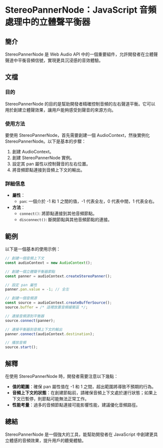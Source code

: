<!--
Meta Description: # StereoPannerNode：JavaScript 音頻處理中的立體聲平衡器 ## 簡介 StereoPannerNode 是 Web Audio API 中的一個重要組件，允許開發者在立體聲聲道中平衡音頻信號，實現更具沉浸感的音效體驗。 ## 文檔 ### 目的 StereoPannerN...
Meta Keywords: stereopannernode, audiocontext, pan, panner, source
-->

# StereoPannerNode：JavaScript 音頻處理中的立體聲平衡器

## 簡介
StereoPannerNode 是 Web Audio API 中的一個重要組件，允許開發者在立體聲聲道中平衡音頻信號，實現更具沉浸感的音效體驗。

## 文檔
### 目的
StereoPannerNode 的目的是幫助開發者精確控制音頻的左右聲道平衡。它可以用於創建立體聲效果，讓用戶能夠感受到聲音的來源方向。

### 使用方法
要使用 StereoPannerNode，首先需要創建一個 AudioContext，然後實例化 StereoPannerNode。以下是基本的步驟：

1. 創建 AudioContext。
2. 創建 StereoPannerNode 實例。
3. 設定其 pan 屬性以控制聲音的左右位置。
4. 將音頻節點連接到音頻上下文的輸出。

### 詳細信息
- **屬性**：
  - `pan`: 一個介於 -1 和 1 之間的值，-1 代表全左，0 代表中間，1 代表全右。
- **方法**：
  - `connect()`: 將節點連接到其他音頻節點。
  - `disconnect()`: 斷開節點與其他音頻節點的連接。

## 範例
以下是一個基本的使用示例：

```javascript
// 創建一個音頻上下文
const audioContext = new AudioContext();

// 創建一個立體聲平衡器節點
const panner = audioContext.createStereoPanner();

// 設定 pan 屬性
panner.pan.value = -1; // 全左

// 創建一個音頻源
const source = audioContext.createBufferSource();
source.buffer = /* 這裡放置音頻緩衝區 */;

// 連接音頻源到平衡器
source.connect(panner);

// 連接平衡器到音頻上下文的輸出
panner.connect(audioContext.destination);

// 播放音頻
source.start();
```

## 解釋
在使用 StereoPannerNode 時，開發者需要注意以下幾點：
- **值的範圍**：確保 pan 屬性值在 -1 和 1 之間，超出範圍將導致不預期的行為。
- **音頻上下文的狀態**：在創建節點前，請確保音頻上下文處於運行狀態；如果上下文已暫停，則節點可能無法正常工作。
- **性能考量**：過多的音頻節點連接可能影響性能，建議優化音頻路徑。

## 總結
StereoPannerNode 是一個強大的工具，能幫助開發者在 JavaScript 中創建更具立體感的音頻效果，提升用戶的聽覺體驗。